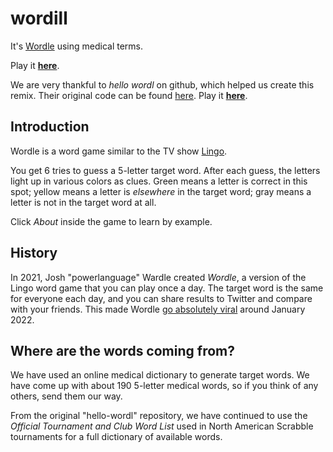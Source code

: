 # wordill

It's [Wordle](https://www.powerlanguage.co.uk/wordle/) using medical terms.

Play it [**here**](https://www.wordill.com/).

We are very thankful to _hello wordl_ on github, which helped us create this remix. Their original code can be found [here](https://github.com/lynn/hello-wordl). Play it [**here**](https://hellowordl.net/).

## Introduction

Wordle is a word game similar to the TV show [Lingo](<https://en.wikipedia.org/wiki/Lingo_(British_game_show)>).

You get 6 tries to guess a 5-letter target word. After each guess, the letters light up in various colors as clues. Green means a letter is correct in this spot; yellow means a letter is _elsewhere_ in the target word; gray means a letter is not in the target word at all.

Click _About_ inside the game to learn by example.

## History

In 2021, Josh "powerlanguage" Wardle created _Wordle_, a version of the Lingo word game that you can play once a day. The target word is the same for everyone each day, and you can share results to Twitter and compare with your friends. This made Wordle [go absolutely viral](https://www.nytimes.com/2022/01/03/technology/wordle-word-game-creator.html) around January 2022.

## Where are the words coming from?

We have used an online medical dictionary to generate target words. We have come up with about 190 5-letter medical words, so if you think of any others, send them our way.

From the original "hello-wordl" repository, we have continued to use the _Official Tournament and Club Word List_ used in North American Scrabble tournaments for a full dictionary of available words. 
